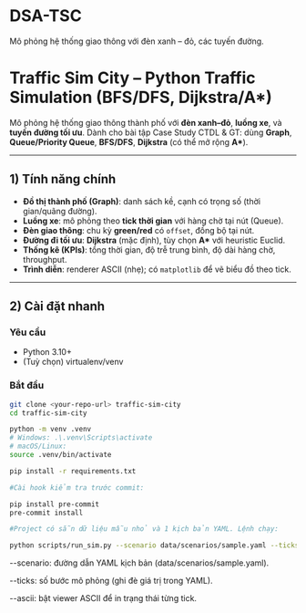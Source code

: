 # DSA-TSC

Mô phỏng hệ thống giao thông với đèn xanh – đỏ, các tuyến đường.

# Traffic Sim City – Python Traffic Simulation (BFS/DFS, Dijkstra/A\*)

Mô phỏng hệ thống giao thông thành phố với **đèn xanh–đỏ**, **luồng xe**, và **tuyến đường tối ưu**.
Dành cho bài tập Case Study CTDL & GT: dùng **Graph**, **Queue/Priority Queue**, **BFS/DFS**, **Dijkstra** (có thể mở rộng **A\***).

---

## 1) Tính năng chính

- **Đồ thị thành phố (Graph)**: danh sách kề, cạnh có trọng số (thời gian/quãng đường).
- **Luồng xe**: mô phỏng theo **tick thời gian** với hàng chờ tại nút (Queue).
- **Đèn giao thông**: chu kỳ **green/red** có `offset`, đồng bộ tại nút.
- **Đường đi tối ưu**: **Dijkstra** (mặc định), tùy chọn **A\*** với heuristic Euclid.
- **Thống kê (KPIs)**: tổng thời gian, độ trễ trung bình, độ dài hàng chờ, throughput.
- **Trình diễn**: renderer ASCII (nhẹ); có `matplotlib` để vẽ biểu đồ theo tick.

---

## 2) Cài đặt nhanh

### Yêu cầu

- Python 3.10+
- (Tuỳ chọn) virtualenv/venv

### Bắt đầu

```bash
git clone <your-repo-url> traffic-sim-city
cd traffic-sim-city

python -m venv .venv
# Windows: .\.venv\Scripts\activate
# macOS/Linux:
source .venv/bin/activate

pip install -r requirements.txt

#Cài hook kiểm tra trước commit:

pip install pre-commit
pre-commit install

#Project có sẵn dữ liệu mẫu nhỏ và 1 kịch bản YAML. Lệnh chạy:

python scripts/run_sim.py --scenario data/scenarios/sample.yaml --ticks 10 --ascii

```

--scenario: đường dẫn YAML kịch bản (data/scenarios/sample.yaml).

--ticks: số bước mô phỏng (ghi đè giá trị trong YAML).

--ascii: bật viewer ASCII để in trạng thái từng tick.
